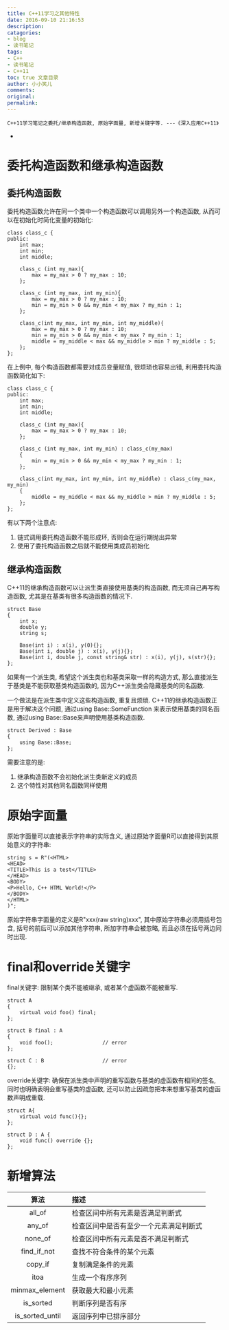 ```yaml
---
title: C++11学习之其他特性
date: 2016-09-10 21:16:53
description: 
catagories:
- blog
- 读书笔记
tags:
- C++
- 读书笔记
- C++11 
toc: true 文章目录
author: 小小笑儿
comments:
original:
permalink:
---
```

    C++11学习笔记之委托/继承构造函数, 原始字面量, 新增关键字等. ---《深入应用C++11》
+ <!-- more -->

# 委托构造函数和继承构造函数 #

## 委托构造函数 ##

委托构造函数允许在同一个类中一个构造函数可以调用另外一个构造函数, 从而可以在初始化时简化变量的初始化:

    class class_c {
    public:
        int max;
        int min;
        int middle;
        
        class_c (int my_max){
            max = my_max > 0 ? my_max : 10;
        };
        
        class_c (int my_max, int my_min){
            max = my_max > 0 ? my_max : 10;
            min = my_min > 0 && my_min < my_max ? my_min : 1;
        };
        
        class_c(int my_max, int my_min, int my_middle){
            max = my_max > 0 ? my_max : 10;
            min = my_min > 0 && my_min < my_max ? my_min : 1;
            middle = my_middle < max && my_middle > min ? my_middle : 5;
        };
    };

在上例中, 每个构造函数都需要对成员变量赋值, 很烦琐也容易出错, 利用委托构造函数简化如下:

    class class_c {
    public:
        int max;
        int min;
        int middle;
        
        class_c (int my_max){
            max = my_max > 0 ? my_max : 10;
        };
        
        class_c (int my_max, int my_min) : class_c(my_max)
        {
            min = my_min > 0 && my_min < my_max ? my_min : 1;
        };
        
        class_c(int my_max, int my_min, int my_middle) : class_c(my_max, my_min)
        {
            middle = my_middle < max && my_middle > min ? my_middle : 5;
        };
    };

有以下两个注意点:

1. 链式调用委托构造函数不能形成环, 否则会在运行期抛出异常
2. 使用了委托构造函数之后就不能使用类成员初始化

## 继承构造函数 ##

C++11的继承构造函数可以让派生类直接使用基类的构造函数, 而无须自己再写构造函数, 尤其是在基类有很多构造函数的情况下.

    struct Base
    {
        int x;
        double y;
        string s;
        
        Base(int i) : x(i), y(0){};
        Base(int i, double j) : x(i), y(j){};
        Base(int i, double j, const string& str) : x(i), y(j), s(str){};
    };

如果有一个派生类, 希望这个派生类也和基类采取一样的构造方式, 那么直接派生于基类是不能获取基类构造函数的, 因为C++派生类会隐藏基类的同名函数.

一个做法是在派生类中定义这些构造函数, 重复且烦琐. C++11的继承构造函数正是用于解决这个问题, 通过using Base::SomeFunction 来表示使用基类的同名函数, 通过using Base::Base来声明使用基类构造函数.

    struct Derived : Base 
    {
        using Base::Base;
    };
    
需要注意的是:

1. 继承构造函数不会初始化派生类新定义的成员
2. 这个特性对其他同名函数同样使用

# 原始字面量 #

原始字面量可以直接表示字符串的实际含义, 通过原始字面量R可以直接得到其原始意义的字符串:

    string s = R"(<HTML>
    <HEAD>
    <TITLE>This is a test</TITLE>
    </HEAD>
    <BODY>
    <P>Hello, C++ HTML World!</P>
    </BODY>
    </HTML>
    )";

原始字符串字面量的定义是R"xxx(raw string)xxx", 其中原始字符串必须用括号包含, 括号的前后可以添加其他字符串, 
所加字符串会被忽略, 而且必须在括号两边同时出现.

# final和override关键字 #

final关键字: 限制某个类不能被继承, 或者某个虚函数不能被重写.

    struct A
    {
        virtual void foo() final;
    };
    
    struct B final : A 
    {
        void foo();                // error
    };
    
    struct C : B                   // error
    {};

override关键字: 确保在派生类中声明的重写函数与基类的虚函数有相同的签名, 同时也明确表明会重写基类的虚函数, 
还可以防止因疏忽把本来想重写基类的虚函数声明成重载.

    struct A{
        virtual void func(){}; 
    };
    
    struct D : A {
        void func() override {};
    };

# 新增算法 #

| 算法 | 描述 |
|:--:|:--|
| all\_of | 检查区间中所有元素是否满足判断式 |
| any\_of | 检查区间中是否有至少一个元素满足判断式 |
| none\_of | 检查区间中所有元素是否不满足判断式 |
| find\_if\_not | 查找不符合条件的某个元素 |
| copy\_if | 复制满足条件的元素 |
| itoa | 生成一个有序序列 |
| minmax\_element | 获取最大和最小元素 |
| is\_sorted | 判断序列是否有序 |
| is\_sorted\_until | 返回序列中已排序部分 |

